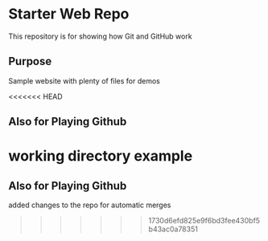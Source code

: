 # Starter Web Repo

This repository is for showing how Git and GitHub work

## Purpose

Sample website with plenty of files for demos

<<<<<<< HEAD
## Also for Playing Github

working directory example
=======
## Also for Playing Github
added  changes to the repo for automatic merges
>>>>>>> 1730d6efd825e9f6bd3fee430bf5b43ac0a78351
